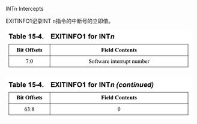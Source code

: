 
INTn Intercepts

EXITINFO1记录INT n指令的中断号的立即值。

![2020-09-17-23-11-21.png](./images/2020-09-17-23-11-21.png)

![2020-09-17-23-11-32.png](./images/2020-09-17-23-11-32.png)